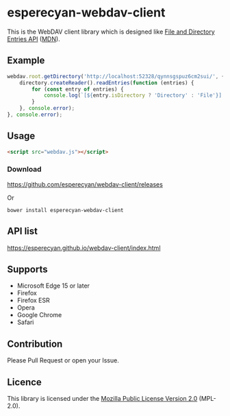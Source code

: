 esperecyan-webdav-client
========================
This is the WebDAV client library which is designed like [File and Directory Entries API] \([MDN]).

[File and Directory Entries API]: https://wicg.github.io/entries-api/ "This specification documents web browser support for file and directory upload by drag-and-drop operations. It introduces types representing directories with methods for asynchronous traversal, and extends HTMLInputElement and DataTransferItem."
[MDN]: https://developer.mozilla.org/docs/Web/API/File_and_Directory_Entries_API "The File and Directory Entries API simulates a local file system that web apps can navigate within and access files in. You can develop apps which read, write, and create files and/or directories in a virtual, sandboxed file system."

Example
-------

```js
webdav.root.getDirectory('http://localhost:52328/qynnsgspuz6cm2sui/', {}, function (directory) {
	directory.createReader().readEntries(function (entries) {
		for (const entry of entries) {
			console.log(`[${entry.isDirectory ? 'Directory' : 'File'}] ${entry.name}`);
		}
	}, console.error);
}, console.error);
```

Usage
-----

```html
<script src="webdav.js"></script>
```

### Download
https://github.com/esperecyan/webdav-client/releases

Or

`bower install esperecyan-webdav-client`

API list
--------
https://esperecyan.github.io/webdav-client/index.html

Supports
--------
- Microsoft Edge 15 or later
- Firefox
- Firefox ESR
- Opera
- Google Chrome
- Safari

Contribution
------------
Please Pull Request or open your Issue.

Licence
-------
This library is licensed under the [Mozilla Public License Version 2.0] \(MPL-2.0).

[Mozilla Public License Version 2.0]: https://www.mozilla.org/MPL/2.0/
